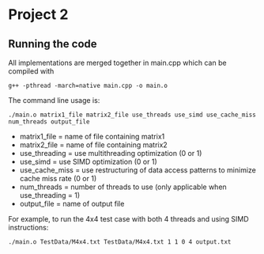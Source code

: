 # Project 2

## Running the code

All implementations are merged together in main.cpp which can be compiled with
```
g++ -pthread -march=native main.cpp -o main.o
```
The command line usage is:
```
./main.o matrix1_file matrix2_file use_threads use_simd use_cache_miss num_threads output_file
```
* matrix1_file = name of file containing matrix1
* matrix2_file = name of file containing matrix2 
* use_threading = use multithreading optimization (0 or 1)
* use_simd = use SIMD optimization (0 or 1)
* use_cache_miss = use restructuring of data access patterns to minimize cache miss rate (0 or 1)
* num_threads = number of threads to use (only applicable when use_threading = 1)
* output_file = name of output file

For example, to run the 4x4 test case with both 4 threads and using SIMD instructions:
```
./main.o TestData/M4x4.txt TestData/M4x4.txt 1 1 0 4 output.txt
```
